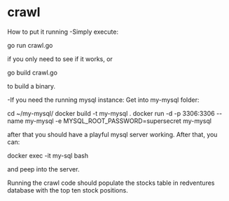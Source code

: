 # crawl
How to put it running
-Simply execute:

go run crawl.go

if you only need to see if it works, or

go build crawl.go

to build a binary.


-If you need the running mysql instance:
Get into my-mysql folder:

cd ~/my-mysql/
docker build -t my-mysql .
docker run -d -p 3306:3306 --name my-mysql -e MYSQL_ROOT_PASSWORD=supersecret my-mysql

after that you should have a playful mysql server working. After that, you can:

docker exec -it my-sql bash

and peep into the server.

Running the crawl code should populate the stocks table in redventures database with the top ten stock positions.

